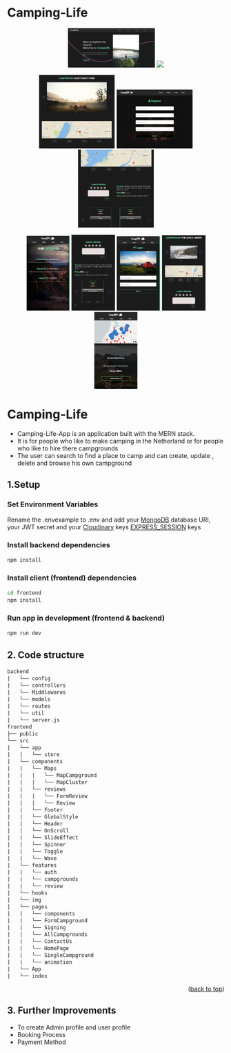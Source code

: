 # Camping-Life

<div id="top"></div>

<p align="center">
  <img width="40%"  src="https://github.com/bachar78/Camping-Life/blob/eea266d5c941cdbeb05f7a4be062c37517409123/frontend/public/images/desk1.png">
  <img width="40%"  src="https://github.com/bachar78/Camping-Life/blob/eea266d5c941cdbeb05f7a4be062c37517409123/frontend/public/images/desk2.png">
</p>

<p align="center">
  <img width="35%"  src="https://github.com/bachar78/Camping-Life/blob/eea266d5c941cdbeb05f7a4be062c37517409123/frontend/public/images/tap1.png">
  <img width="35%"  src="https://github.com/bachar78/Camping-Life/blob/eea266d5c941cdbeb05f7a4be062c37517409123/frontend/public/images/tap2.png">
  <img width="35%"  src="https://github.com/bachar78/Camping-Life/blob/eea266d5c941cdbeb05f7a4be062c37517409123/frontend/public/images/tap3.png">
</p>

<p align="center">
  <img width="20%" src="https://github.com/bachar78/Camping-Life/blob/eea266d5c941cdbeb05f7a4be062c37517409123/frontend/public/images/mob1.png">
  <img width="20%" src="https://github.com/bachar78/Camping-Life/blob/eea266d5c941cdbeb05f7a4be062c37517409123/frontend/public/images/mob2.png">
  <img width="20%"  src="https://github.com/bachar78/Camping-Life/blob/eea266d5c941cdbeb05f7a4be062c37517409123/frontend/public/images/mob3.png">
  <img width="20%"  src="https://github.com/bachar78/Camping-Life/blob/eea266d5c941cdbeb05f7a4be062c37517409123/frontend/public/images/mob4.png">
  <img width="20%"  src="https://github.com/bachar78/Camping-Life/blob/eea266d5c941cdbeb05f7a4be062c37517409123/frontend/public/images/mob5.png">
</p>

# Camping-Life

- Camping-Life-App is an application built with the MERN stack.
- It is for people who like to make camping in the Netherland or for people who like to hire there campgrounds
- The user can search to find a place to camp and can create, update , delete and browse his own campground

## 1.Setup

### Set Environment Variables

Rename the .envexample to .env and add your [MongoDB](https://www.mongodb.com/) database URI, your JWT secret and your [Cloudinary](https://cloudinary.com/) keys
[EXPRESS_SESSION](https://www.npmjs.com/package/express-session) keys

### Install backend dependencies

```bash
npm install
```

### Install client (frontend) dependencies

```bash
cd frontend
npm install
```

### Run app in development (frontend & backend)

```bash
npm run dev
```

## 2. Code structure

```
backend
|   └── config
|   └── controllers
|   └── Middlewares
|   └── models
|   └── routes
|   └── util
|   └── server.js
frontend
├── public
└── src
|   └── app
|   |   └── store
|   └── components
|   |   └── Maps
|   |   |   └── MapCampground
|   |   |   └── MapCluster
|   |   └── reviews
|   |   |   └── FormReview
|   |   |   └── Review
|   |   └── Footer
|   |   └── GlobalStyle
|   |   └── Header
|   |   └── OnScroll
|   |   └── SlideEffect
|   |   └── Spinner
|   |   └── Toggle
|   |   └── Wave
|   └── features
|   |   └── auth
|   |   └── campgrounds
|   |   └── review
|   └── hooks
|   └── img
|   └── pages
|   |   └── components
|   |   └── FormCampground
|   |   └── Signing
|   |   └── AllCampgrounds
|   |   └── ContactUs
|   |   └── HomePage
|   |   └── SingleCampground
|   |   └── animation
|   └── App
|   └── index
```

<p align="right">(<a href="#top">back to top</a>)</p>

## 3. Further Improvements

- To create Admin profile and user profile
- Booking Process 
- Payment Method
